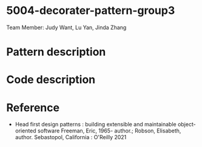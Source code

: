 # 5004-decorater-pattern-group3

Team Member: Judy Want, Lu Yan, Jinda Zhang

# Pattern description


# Code description


# Reference
- Head first design patterns : building extensible and maintainable object-oriented software
Freeman, Eric, 1965- author.; Robson, Elisabeth, author. Sebastopol, California : O'Reilly 2021
